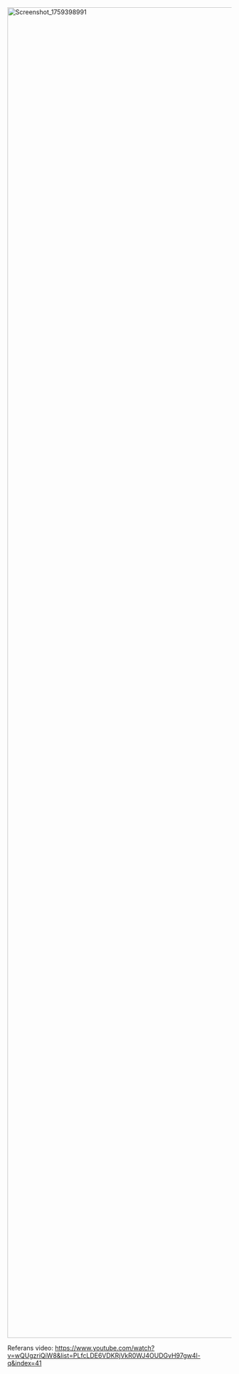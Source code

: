 <img width="1344" height="2992" alt="Screenshot_1759398991" src="https://github.com/user-attachments/assets/994f85cf-3421-4d1e-a7f7-f8a0fecf608f" />

Referans video: https://www.youtube.com/watch?v=wQUgzriQiW8&list=PLfcLDE6VDKRjVkR0WJ4OUDGvH97gw4l-q&index=41 
